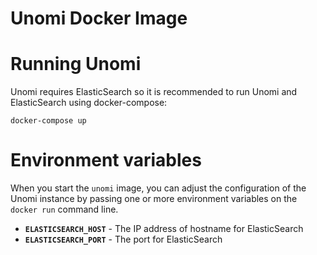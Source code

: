 # Unomi Docker Image

# Running Unomi
Unomi requires ElasticSearch so it is recommended to run Unomi and ElasticSearch using docker-compose:
```
docker-compose up
```

# Environment variables

When you start the `unomi` image, you can adjust the configuration of the Unomi instance by passing one or more environment variables on the `docker run` command line.

- **`ELASTICSEARCH_HOST`** - The IP address of hostname for ElasticSearch
- **`ELASTICSEARCH_PORT`** - The port for ElasticSearch
